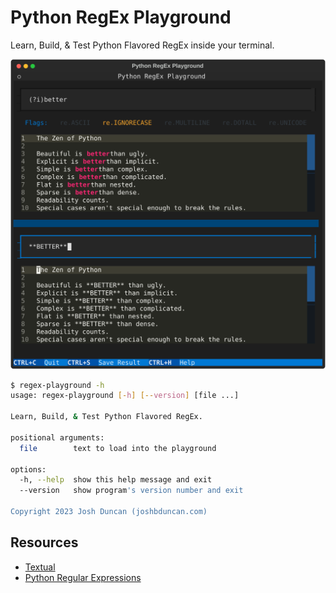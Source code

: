 # Python RegEx Playground

Learn, Build, & Test Python Flavored RegEx inside your terminal.

![regex-playground](regex-playground.svg)

```bash
$ regex-playground -h
usage: regex-playground [-h] [--version] [file ...]

Learn, Build, & Test Python Flavored RegEx.

positional arguments:
  file        text to load into the playground

options:
  -h, --help  show this help message and exit
  --version   show program's version number and exit

Copyright 2023 Josh Duncan (joshbduncan.com)
```

## Resources

- [Textual](https://github.com/Textualize/textual)
- [Python Regular Expressions](https://docs.python.org/3/library/re.html)

